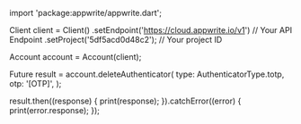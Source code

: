import 'package:appwrite/appwrite.dart';

Client client = Client()
  .setEndpoint('https://cloud.appwrite.io/v1') // Your API Endpoint
  .setProject('5df5acd0d48c2'); // Your project ID

Account account = Account(client);

Future result = account.deleteAuthenticator(
  type: AuthenticatorType.totp,
  otp: '[OTP]',
);

result.then((response) {
  print(response);
}).catchError((error) {
  print(error.response);
});

